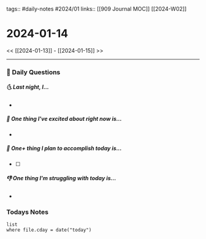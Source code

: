 tags:: #daily-notes #2024/01 
links:: [[909 Journal MOC]] [[2024-W02]]
# 2024-01-14

<< [[2024-01-13]] - [[2024-01-15]] >>

---
### 📅 Daily Questions
##### 🌜 Last night, I...
- 

##### 🙌 One thing I've excited about right now is...
- 

##### 🚀 One+ thing I plan to accomplish today is...
- [ ] 

##### 👎 One thing I'm struggling with today is...
- 

### Todays Notes
```dataview
list 
where file.cday = date("today")
```
